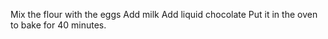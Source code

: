 Mix the flour with the eggs
Add milk
Add liquid chocolate
Put it in the oven to bake for 40 minutes. 